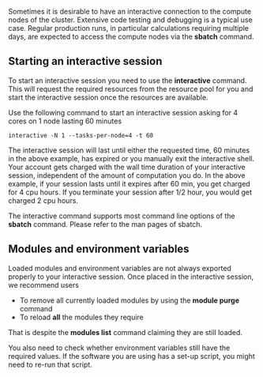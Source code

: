 Sometimes it is desirable to have an interactive connection to the compute
nodes of the cluster. Extensive code testing and debugging is a typical use case.
Regular production runs, in particular calculations requiring multiple days, are expected to
access the compute nodes via the **sbatch** command.

## Starting an interactive session

To start an interactive session you need to use the **interactive**
command. This will request the required resources from the resource pool
for you and start the interactive session once the resources are
available.

Use the following command to start an interactive session asking for 4
cores on 1 node lasting 60 minutes

    interactive -N 1 --tasks-per-node=4 -t 60

The interactive session will last
until either the requested time, 60 minutes in the above example, has
expired or you manually exit the interactive shell. Your account gets
charged with the wall time duration of your interactive session,
independent of the amount of computation you do. In the above example,
if your session lasts until it expires after 60 min, you get charged for
4 cpu hours. If you terminate your session after 1/2 hour, you would
get charged 2 cpu hours.

The interactive command supports most command line options of the **sbatch**
command. Please refer to the man pages of sbatch.

## Modules and environment variables

Loaded modules and environment variables are not always exported properly to your
interactive session. Once placed in the interactive session, we
recommend users

* To remove all currently loaded modules by using the **module purge** command
* To reload **all** the modules they require

That is despite the **modules list** command claiming they are still loaded.

You also need to check whether environment variables still have the
required values. If the software you are using has a set-up script, you
might need to re-run that script.
